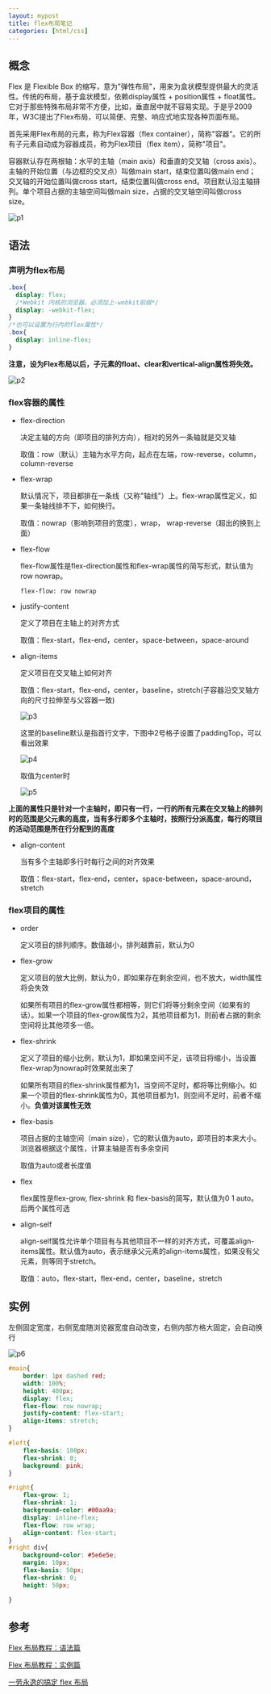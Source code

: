 ```yaml
---
layout: mypost
title: flex布局笔记
categories: [html/css]
---
```


## 概念

Flex 是 Flexible Box 的缩写，意为"弹性布局"，用来为盒状模型提供最大的灵活性。传统的布局，基于盒状模型，依赖display属性 + position属性 + float属性。它对于那些特殊布局非常不方便，比如，垂直居中就不容易实现。于是乎2009年，W3C提出了Flex布局，可以简便、完整、响应式地实现各种页面布局。

首先采用Flex布局的元素，称为Flex容器（flex container），简称"容器"。它的所有子元素自动成为容器成员，称为Flex项目（flex item），简称"项目"。

容器默认存在两根轴：水平的主轴（main axis）和垂直的交叉轴（cross axis）。主轴的开始位置（与边框的交叉点）叫做main start，结束位置叫做main end；交叉轴的开始位置叫做cross start，结束位置叫做cross end。项目默认沿主轴排列。单个项目占据的主轴空间叫做main size，占据的交叉轴空间叫做cross size。

![p1](01.png)

## 语法

### 声明为flex布局

```css
.box{
  display: flex;
  /*Webkit 内核的浏览器，必须加上-webkit前缀*/
  display: -webkit-flex;
}
/*也可以设置为行内的flex属性*/
.box{
  display: inline-flex;
}
```

**注意，设为Flex布局以后，子元素的float、clear和vertical-align属性将失效。**

![p2](02.png)

### flex容器的属性

+ flex-direction

    决定主轴的方向（即项目的排列方向），相对的另外一条轴就是交叉轴

    取值：row（默认）主轴为水平方向，起点在左端，row-reverse，column，column-reverse

+ flex-wrap

    默认情况下，项目都排在一条线（又称"轴线"）上。flex-wrap属性定义，如果一条轴线排不下，如何换行。

    取值：nowrap（影响到项目的宽度），wrap， wrap-reverse（超出的换到上面）

+ flex-flow

    flex-flow属性是flex-direction属性和flex-wrap属性的简写形式，默认值为row nowrap。
    
    `flex-flow: row nowrap`

+ justify-content

    定义了项目在主轴上的对齐方式

    取值：flex-start，flex-end，center，space-between，space-around

+ align-items

    定义项目在交叉轴上如何对齐

    取值：flex-start，flex-end，center，baseline，stretch(子容器沿交叉轴方向的尺寸拉伸至与父容器一致)

    ![p3](03.png)

    这里的baseline默认是指首行文字，下图中2号格子设置了paddingTop，可以看出效果

    ![p4](04.jpg)

    取值为center时

    ![p5](05.jpg)
    

**上面的属性只是针对一个主轴时，即只有一行，一行的所有元素在交叉轴上的排列时的范围是父元素的高度，当有多行即多个主轴时，按照行分派高度，每行的项目的活动范围是所在行分配到的高度**

+ align-content

    当有多个主轴即多行时每行之间的对齐效果

    取值：flex-start，flex-end，center，space-between，space-around，stretch


### flex项目的属性

+ order

    定义项目的排列顺序。数值越小，排列越靠前，默认为0

+ flex-grow

    定义项目的放大比例，默认为0，即如果存在剩余空间，也不放大，width属性将会失效

    如果所有项目的flex-grow属性都相等，则它们将等分剩余空间（如果有的话）。如果一个项目的flex-grow属性为2，其他项目都为1，则前者占据的剩余空间将比其他项多一倍。

+ flex-shrink

    定义了项目的缩小比例，默认为1，即如果空间不足，该项目将缩小，当设置flex-wrap为nowrap时效果就出来了

    如果所有项目的flex-shrink属性都为1，当空间不足时，都将等比例缩小。如果一个项目的flex-shrink属性为0，其他项目都为1，则空间不足时，前者不缩小。**负值对该属性无效**

+ flex-basis

    项目占据的主轴空间（main size），它的默认值为auto，即项目的本来大小。浏览器根据这个属性，计算主轴是否有多余空间

    取值为auto或者长度值

+ flex

    flex属性是flex-grow, flex-shrink 和 flex-basis的简写，默认值为0 1 auto。后两个属性可选

+ align-self

    align-self属性允许单个项目有与其他项目不一样的对齐方式，可覆盖align-items属性。默认值为auto，表示继承父元素的align-items属性，如果没有父元素，则等同于stretch。

    取值：auto，flex-start，flex-end，center，baseline，stretch

## 实例

左侧固定宽度，右侧宽度随浏览器宽度自动改变，右侧内部方格大固定，会自动换行

![p6](06.jpg)

```css
#main{
    border: 1px dashed red;
    width: 100%;
    height: 400px;
    display: flex;
    flex-flow: row nowrap;
    justify-content: flex-start;
    align-items: stretch;
}

#left{
    flex-basis: 100px;
    flex-shrink: 0;
    background: pink;
}

#right{
    flex-grow: 1;
    flex-shrink: 1;
    background-color: #00aa9a;
    display: inline-flex;
    flex-flow: row wrap;
    align-content: flex-start;
}
#right div{
    background-color: #5e6e5e;
    margin: 10px;
    flex-basis: 50px;
    flex-shrink: 0;
    height: 50px;

}
```

## 参考

[Flex 布局教程：语法篇](http://www.ruanyifeng.com/blog/2015/07/flex-grammar.html)

[Flex 布局教程：实例篇](http://www.ruanyifeng.com/blog/2015/07/flex-examples.html)

[一劳永逸的搞定 flex 布局](http://blog.csdn.net/magneto7/article/details/70854472)
